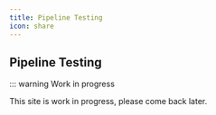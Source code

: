 ```yaml
---
title: Pipeline Testing
icon: share
---
```


## Pipeline Testing

::: warning Work in progress

This site is work in progress, please come back later.